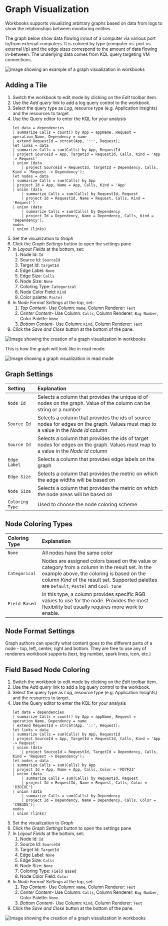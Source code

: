 # Graph Visualization

Workbooks supports visualizing arbitrary graphs based on data from logs to show the relationships between monitoring entities. 

The graph below show data flowing in/out of a computer via various port to/from external computers. It is colored by type (computer vs. port vs. external i/p) and the edge sizes correspond to the amount of data flowing in-between. The underlying data comes from KQL query targeting VM connections.

![Image showing an example of a graph visualization in workbooks](../Images/Graph-Example2.png)

## Adding a Tile
1. Switch the workbook to edit mode by clicking on the _Edit_ toolbar item.
2. Use the _Add query_ link to add a log query control to the workbook. 
3. Select the query type as _Log_, resource type (e.g. Application Insights) and the resources to target.
4. Use the Query editor to enter the KQL for your analysis
    ```
    let data = dependencies
    | summarize Calls = count() by App = appName, Request = operation_Name, Dependency = name
    | extend RequestId = strcat(App, '::', Request);
    let links = data
    | summarize Calls = sum(Calls) by App, RequestId
    | project SourceId = App, TargetId = RequestId, Calls, Kind = 'App -> Request'
    | union (data
        | project SourceId = RequestId, TargetId = Dependency, Calls, Kind = 'Request -> Dependency');
    let nodes = data
    | summarize Calls = sum(Calls) by App
    | project Id = App, Name = App, Calls, Kind = 'App'
    | union (data
        | summarize Calls = sum(Calls) by RequestId, Request
        | project Id = RequestId, Name = Request, Calls, Kind = 'Request')
    | union (data
        | summarize Calls = sum(Calls) by Dependency
        | project Id = Dependency, Name = Dependency, Calls, Kind = 'Dependency');
    nodes
    | union (links)
    ```
7. Set the visualization to _Graph_
8. Click the _Graph Settings_ button to open the settings pane
9. In _Layout Fields_ at the bottom, set:
    1. Node Id: `Id`
    2. Source Id: `SourceId`
    3. Target Id: `TargetId`
    4. Edge Label: `None`
    5. Edge Size: `Calls`
    6. Node Size: `None`
    7. Coloring Type: `Categorical`
    8. Node Color Field: `Kind`
    9. Color palette: `Pastel`
10. In _Node Format Settings_ at the top, set:
    1. _Top Content_- Use Column: `Name`, Column Renderer: `Text`
    2. _Center Content_- Use Column: `Calls`, Column Renderer: `Big Number`, Color Palette: `None`
    3. _Bottom Content_- Use Column: `Kind`, Column Renderer: `Text`
10. Click the _Save and Close_ button at the bottom of the pane.

![Image showing the creation of a graph visualization in workbooks](../Images/Graph-Create.png)

This is how the graph will look like in read mode:

![Image showing a graph visualization in read mode](../Images/Graph-ReadMode.png)

## Graph Settings

| Setting | Explanation |
|:------------- |:-------------|
| `Node Id` | Selects a column that provides the unique id of nodes on the graph. Value of the column can be string or a number |
| `Source Id` | Selects a column that provides the ids of source nodes for edges on the graph. Values must map to a value in the _Node Id_ column |
| `Source Id` | Selects a column that provides the ids of target nodes for edges on the graph. Values must map to a value in the _Node Id_ column |
| `Edge Label` | Selects a column that provides edge labels on the graph |
| `Edge Size` | Selects a column that provides the metric on which the edge widths will be based on |
| `Node Size` | Selects a column that provides the metric on which the node areas will be based on |
| `Coloring Type` | Used to choose the node coloring scheme |

## Node Coloring Types

| Coloring Type | Explanation |
|:------------- |:-------------|
| `None` | All nodes have the same color |
| `Categorical` | Nodes are assigned colors based on the value or category from a column in the result set. In the example above, the coloring is based on the column _Kind_ of the result set. Supported palettes are `Default`, `Pastel` and `Cool tone`  |
| `Field Based` | In this type, a column provides specific RGB values to use for the node. Provides the most flexibility but usually requires more work to enable.  |

## Node Format Settings
Graph authors can specify what content goes to the different parts of a node - top, left, center, right and bottom. They are free to use any of renderers workbook supports (text, big number, spark lines, icon, etc.)

## Field Based Node Coloring

1. Switch the workbook to edit mode by clicking on the _Edit_ toolbar item.
2. Use the _Add query_ link to add a log query control to the workbook. 
3. Select the query type as _Log_, resource type (e.g. Application Insights) and the resources to target.
4. Use the Query editor to enter the KQL for your analysis
    ```
    let data = dependencies
    | summarize Calls = count() by App = appName, Request = operation_Name, Dependency = name
    | extend RequestId = strcat(App, '::', Request);
    let links = data
    | summarize Calls = sum(Calls) by App, RequestId
    | project SourceId = App, TargetId = RequestId, Calls, Kind = 'App -> Request'
    | union (data
        | project SourceId = RequestId, TargetId = Dependency, Calls, Kind = 'Request -> Dependency');
    let nodes = data
    | summarize Calls = sum(Calls) by App
    | project Id = App, Name = App, Calls, Color = 'FD7F23'
    | union (data
        | summarize Calls = sum(Calls) by RequestId, Request
        | project Id = RequestId, Name = Request, Calls, Color = 'B3DE8E')
    | union (data
        | summarize Calls = sum(Calls) by Dependency
        | project Id = Dependency, Name = Dependency, Calls, Color = 'C9B3D5');
    nodes
    | union (links)
    ```
7. Set the visualization to _Graph_
8. Click the _Graph Settings_ button to open the settings pane
9. In _Layout Fields_ at the bottom, set:
    1. Node Id: `Id`
    2. Source Id: `SourceId`
    3. Target Id: `TargetId`
    4. Edge Label: `None`
    5. Edge Size: `Calls`
    6. Node Size: `None`
    7. Coloring Type: `Field Based`
    8. Node Color Field: `Color`
10. In _Node Format Settings_ at the top, set:
    1. _Top Content_- Use Column: `Name`, Column Renderer: `Text`
    2. _Center Content_- Use Column: `Calls`, Column Renderer: `Big Number`, Color Palette: `None`
    3. _Bottom Content_- Use Column: `Kind`, Column Renderer: `Text`
10. Click the _Save and Close_ button at the bottom of the pane.

![Image showing the creation of a graph visualization in workbooks](../Images/Graph-FieldBased.png)
